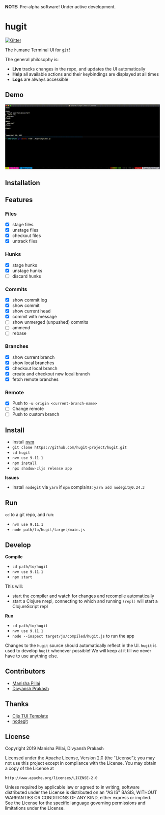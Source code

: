 <span> 
    <b>NOTE:</b> Pre-alpha software! Under active development.
</span>

# hugit

[![Gitter](https://badges.gitter.im/hugit-project/community.svg)](https://gitter.im/hugit-project/community?utm_source=badge&utm_medium=badge&utm_campaign=pr-badge)

The `hu`mane Terminal UI for `git`!

The general philosophy is:
* **Live** tracks changes in the repo, and updates the UI automatically
* **Help** all available actions and their keybindings are displayed at all times
* **Logs** are always accessible

## Demo

![hugit screencast](hugit-screencast.gif)


## Installation

## Features

### Files

- [x] stage files
- [x] unstage files
- [x] checkout files
- [x] untrack files

### Hunks

- [x] stage hunks
- [x] unstage hunks
- [ ] discard hunks

### Commits

- [x] show commit log
- [x] show commit
- [x] show current head
- [x] commit with message
- [ ] show unmerged (unpushed) commits
- [ ] ammend
- [ ] rebase

### Branches

- [x] show current branch
- [x] show local branches
- [x] checkout local branch
- [x] create and checkout new local branch
- [x] fetch remote branches

### Remote

- [x] Push to `-u origin <current-branch-name>`
- [ ] Change remote
- [ ] Push to custom branch

## Install

* Install [nvm](https://github.com/nvm-sh/nvm)
* `git clone https://github.com/hugit-project/hugit.git`
* `cd hugit`
* `nvm use 9.11.1`
* `npm install`
* `npx shadow-cljs release app`

**Issues**

* Install `nodegit` via `yarn` if `npm` complains: `yarn add nodegit@0.24.3`

## Run

`cd` to a git repo, and run:
* `nvm use 9.11.1`
* `node path/to/hugit/target/main.js`

## Develop

**Compile**

* `cd path/to/hugit`
* `nvm use 9.11.1`
* `npm start`

This will:
  * start the compiler and watch for changes and recompile automatically
  * start a Clojure nrepl, connecting to which and running `(repl)` will start a ClojureScript repl

**Run**

* `cd path/to/hugit`
* `nvm use 9.11.1`
* `node --inspect target/js/compiled/hugit.js` to run the app

Changes to the `hugit` source should automatically reflect in the UI.
`hugit` is used to develop `hugit` whenever possible!
We will keep at it till we never have to use anything else.

## Contributors

* [Manisha Pillai](https://github.com/Manisha38)
* [Divyansh Prakash](https://github.com/divs1210)

## Thanks

* [Cljs TUI Template](https://github.com/eccentric-j/cljs-tui-template)
* [nodegit](https://github.com/nodegit/nodegit)

## License
Copyright 2019 Manisha Pillai, Divyansh Prakash

Licensed under the Apache License, Version 2.0 (the "License");
you may not use this project except in compliance with the License.
You may obtain a copy of the License at

    http://www.apache.org/licenses/LICENSE-2.0

Unless required by applicable law or agreed to in writing, software
distributed under the License is distributed on an "AS IS" BASIS,
WITHOUT WARRANTIES OR CONDITIONS OF ANY KIND, either express or implied.
See the License for the specific language governing permissions and
limitations under the License.

